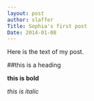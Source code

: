 ```yaml
---
layout: post
author: slaffer
Title: Sophia's first post
Date: 2014-01-08
---
```


Here is the text of my post.

##this is a heading 

**this is bold**

*this is italic*


